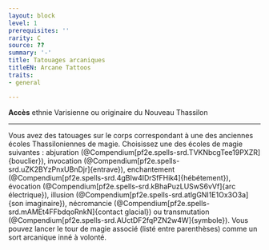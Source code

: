 ```yaml
---
layout: block
level: 1
prerequisites: ''
rarity: C
source: ??
summary: '-'
title: Tatouages arcaniques
titleEN: Arcane Tattoos
traits:
- general

---
```


<p><span id="ctl00_MainContent_DetailedOutput"><strong>Accès</strong> ethnie Varisienne ou originaire du Nouveau Thassilon<br></span></p>
<hr>
<p>Vous avez des tatouages sur le corps correspondant à une des anciennes écoles Thassiloniennes de magie. Choisissez une des écoles de magie suivantes : abjuration (@Compendium[pf2e.spells-srd.TVKNbcgTee19PXZR]{bouclier}), invocation (@Compendium[pf2e.spells-srd.uZK2BYzPnxUBnDjr]{entrave}), enchantement (@Compendium[pf2e.spells-srd.4gBIw4IDrSfFHik4]{hébétement}), évocation (@Compendium[pf2e.spells-srd.kBhaPuzLUSwS6vVf]{arc électrique}), illusion (@Compendium[pf2e.spells-srd.atlgGNI1E1Ox3O3a]{son imaginaire}), nécromancie (@Compendium[pf2e.spells-srd.mAMEt4FFbdqoRnkN]{contact glacial}) ou transmutation (@Compendium[pf2e.spells-srd.AUctDF2fqPZN2w4W]{symbole}). Vous pouvez lancer le tour de magie associé (listé entre parenthèses) comme un sort arcanique inné à volonté.&nbsp;&nbsp;</p>